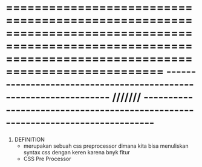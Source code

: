 ========================================================================================================================================================
----------------------------------------------------------------- /////// ------------------------------------------------------------------------------
========================================================================================================================================================

1. DEFINITION
    - merupakan sebuah css preprocessor dimana kita bisa menuliskan syntax css dengan keren karena bnyk fitur
    - CSS Pre Processor 